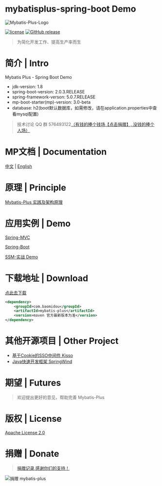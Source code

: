 # mybatisplus-spring-boot  Demo

![Mybatis-Plus-Logo](http://git.oschina.net/uploads/images/2016/0824/211639_4d931e7f_12260.png "logo")

[![license](https://img.shields.io/github/license/baomidou/mybatis-plus.svg?maxAge=2592000)](http://www.apache.org/licenses/LICENSE-2.0)
[![GitHub release](https://img.shields.io/github/release/baomidou/mybatis-plus.svg?maxAge=2592000)](https://github.com/baomidou/mybatis-plus)

> 为简化开发工作、提高生产率而生

# 简介 | Intro

Mybatis Plus - Spring Boot Demo

* jdk-version: 1.8 
* spring-boot-version: 2.0.3.RELEASE
* spring-framework-verson: 5.0.7.RELEASE
* mp-boot-starter(mp)-version: 3.0-beta
* database: h2(boot默认数据库，如需修改，请在application.properties中查看mysql配置)

> 技术讨论 QQ 群 576493122[（有钱的捧个钱场【点击捐赠】, 没钱的捧个人场）](http://git.oschina.net/uploads/images/2015/1222/211207_0acab44e_12260.png)

# MP文档 | Documentation

[中文](http://mp.baomidou.com/) | [English](http://mp.baomidou.com/en/)

# 原理 | Principle

[Mybatis-Plus 实践及架构原理](http://git.oschina.net/baomidou/mybatis-plus/attach_files)

# 应用实例 | Demo

[Spring-MVC](https://git.oschina.net/baomidou/mybatisplus-spring-mvc)

[Spring-Boot](https://git.oschina.net/baomidou/mybatisplus-spring-boot)

[SSM-实战 Demo](http://git.oschina.net/juapk/SpringWind)

# 下载地址 | Download

[点此去下载](http://maven.aliyun.com/nexus/#nexus-search;quick~mybatis-plus)

```xml
<dependency>
    <groupId>com.baomidou</groupId>
    <artifactId>mybatis-plus</artifactId>
    <version>maven 官方最新版本为准</version>
</dependency>
```

# 其他开源项目 | Other Project

- [基于Cookie的SSO中间件 Kisso](http://git.oschina.net/baomidou/kisso)
- [Java快速开发框架 SpringWind](http://git.oschina.net/juapk/SpringWind)

# 期望 | Futures

> 欢迎提出更好的意见，帮助完善 Mybatis-Plus

# 版权 | License

[Apache License 2.0](http://www.apache.org/licenses/LICENSE-2.0)

# 捐赠 | Donate

> [捐赠记录,感谢你们的支持！](http://git.oschina.net/baomidou/kisso/wikis/%E6%8D%90%E8%B5%A0%E8%AE%B0%E5%BD%95)

![捐赠 mybatis-plus](http://git.oschina.net/uploads/images/2015/1222/211207_0acab44e_12260.png "支持一下mybatis-plus")

